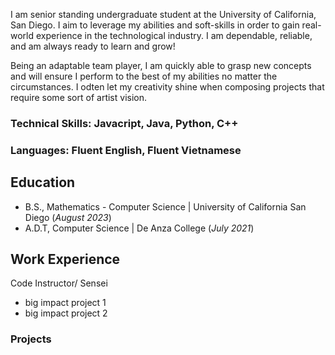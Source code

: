 I am  senior standing undergraduate student at the University of California, San Diego. I aim to leverage my abilities and soft-skills in order to gain real-world experience in the technological industry. I am dependable, reliable, and am always ready to learn and grow!

Being an adaptable team player, I am quickly able to grasp new concepts and will ensure I perform to the best of my abilities no matter the circumstances. I odten let my creativity shine when composing projects that require some sort of artist vision. 


### Technical Skills: Javacript, Java, Python, C++
### Languages: Fluent English, Fluent Vietnamese

## Education
- B.S., Mathematics - Computer Science | University of California San Diego  (_August 2023_)
- A.D.T, Computer Science | De Anza College (_July 2021_)

## Work Experience
Code Instructor/ Sensei
- big impact project 1
- big impact project 2

### Projects
